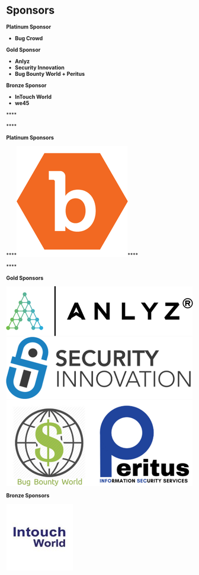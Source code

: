 # Sponsors

**Platinum Sponsor**

* **Bug Crowd**

**Gold Sponsor**

* **Anlyz**
* **Security Innovation**
* **Bug Bounty World + Peritus** 

**Bronze Sponsor**

* **InTouch World**
* **we45**

\*\*\*\*

\*\*\*\*

**Platinum Sponsors**

\*\*\*\*![](../.gitbook/assets/bugcrowd.png)\*\*\*\*

\*\*\*\*

**Gold Sponsors**

 [![](../.gitbook/assets/logo.png)](https://www.anlyz.co) [![](../.gitbook/assets/silogostacked.png)](https://www.securityinnovation.com) [![](../.gitbook/assets/combined-gold-sponsor.png)](http://www.peritusinfosec.com)

**Bronze Sponsors**

[![](../.gitbook/assets/intouch-world-squarelogo-1469090815534.png)](http://www.intouchworld.net)

